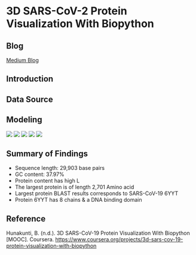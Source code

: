 # 3D SARS-CoV-2 Protein Visualization With Biopython

## Blog

[Medium Blog]()

## Introduction

## Data Source

## Modeling

<img src = '../main/Data & Images/1.png'>

<img src = '../main/Data & Images/2.png'>

<img src = '../main/Data & Images/3.png'>

<img src = '../main/Data & Images/5.png'>

<img src = '../main/Data & Images/6.png'>

## Summary of Findings

* Sequence length: 29,903 base pairs
* GC content: 37.97%
* Protein content has high L 
* The largest protein is of length 2,701 Amino acid
* Largest protein BLAST results corresponds to SARS-CoV-19 6YYT
* Protein 6YYT has 8 chains & a DNA binding domain

## Reference

Hunakunti, B. (n.d.). 3D SARS-CoV-19 Protein Visualization With Biopython [MOOC]. Coursera. https://www.coursera.org/projects/3d-sars-cov-19-protein-visualization-with-biopython
